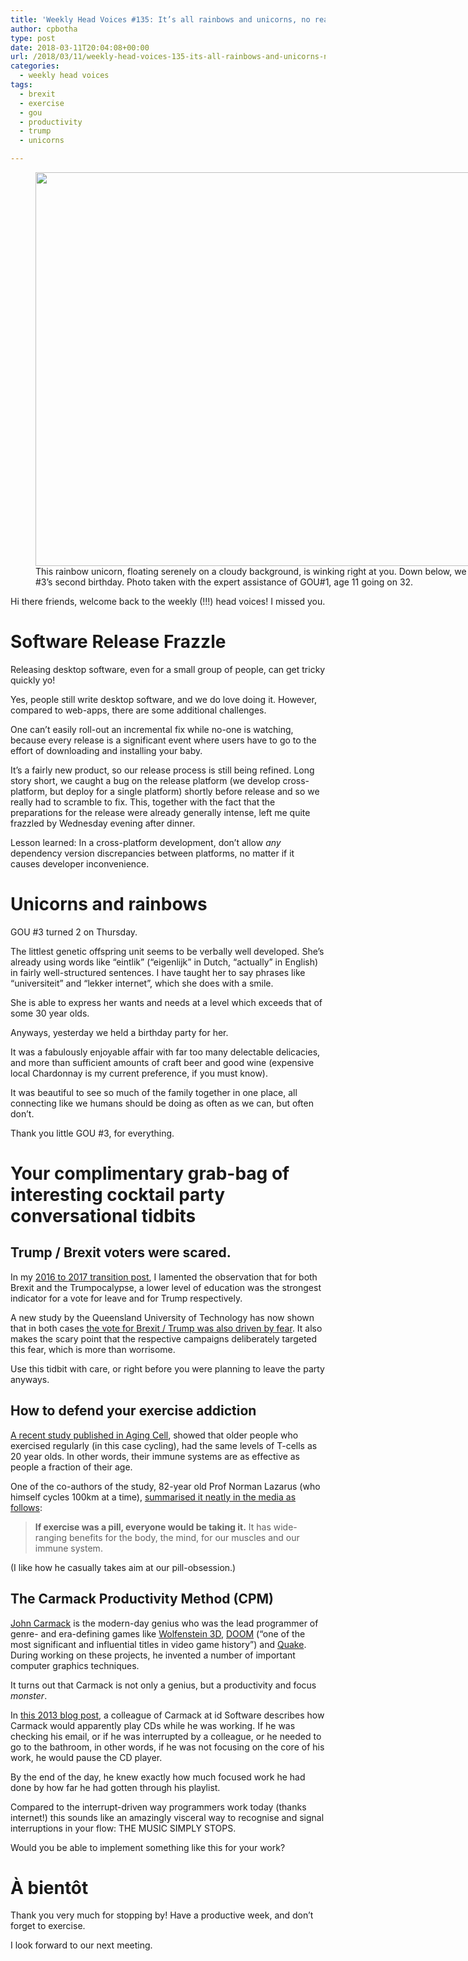 ```yaml
---
title: 'Weekly Head Voices #135: It’s all rainbows and unicorns, no really!'
author: cpbotha
type: post
date: 2018-03-11T20:04:08+00:00
url: /2018/03/11/weekly-head-voices-135-its-all-rainbows-and-unicorns-no-really/
categories:
  - weekly head voices
tags:
  - brexit
  - exercise
  - gou
  - productivity
  - trump
  - unicorns

---
```

<figure id="attachment_3092" aria-describedby="caption-attachment-3092" style="width: 840px" class="wp-caption alignnone"><a href="https://cpbotha.net/wp-content/uploads/2018/03/rainbow\_unicorn\_2.jpg" data-rel="lightbox-image-0" data-rl\_title="" data-rl\_caption="" title=""><img data-attachment-id="3092" data-permalink="https://cpbotha.net/2018/03/11/weekly-head-voices-135-its-all-rainbows-and-unicorns-no-really/rainbow_unicorn_2/" data-orig-file="https://cpbotha.net/wp-content/uploads/2018/03/rainbow_unicorn_2.jpg" data-orig-size="4000,3000" data-comments-opened="1" data-image-meta="{&quot;aperture&quot;:&quot;4&quot;,&quot;credit&quot;:&quot;&quot;,&quot;camera&quot;:&quot;Canon PowerShot SX260 HS&quot;,&quot;caption&quot;:&quot;&quot;,&quot;created_timestamp&quot;:&quot;1520763102&quot;,&quot;copyright&quot;:&quot;&quot;,&quot;focal_length&quot;:&quot;7.495&quot;,&quot;iso&quot;:&quot;100&quot;,&quot;shutter_speed&quot;:&quot;0.00125&quot;,&quot;title&quot;:&quot;&quot;,&quot;orientation&quot;:&quot;1&quot;}" data-image-title="rainbow_unicorn_2" data-image-description="" data-medium-file="https://cpbotha.net/wp-content/uploads/2018/03/rainbow_unicorn_2-300x225.jpg" data-large-file="https://cpbotha.net/wp-content/uploads/2018/03/rainbow_unicorn_2-1024x768.jpg" class="wp-image-3092 size-large" src="https://cpbotha.net/wp-content/uploads/2018/03/rainbow_unicorn_2-1024x768.jpg" alt="" width="840" height="630" srcset="https://cpbotha.net/wp-content/uploads/2018/03/rainbow_unicorn_2-1024x768.jpg 1024w, https://cpbotha.net/wp-content/uploads/2018/03/rainbow_unicorn_2-300x225.jpg 300w, https://cpbotha.net/wp-content/uploads/2018/03/rainbow_unicorn_2-768x576.jpg 768w, https://cpbotha.net/wp-content/uploads/2018/03/rainbow_unicorn_2-1200x900.jpg 1200w" sizes="(max-width: 709px) 85vw, (max-width: 909px) 67vw, (max-width: 1362px) 62vw, 840px" /></a><figcaption id="caption-attachment-3092" class="wp-caption-text">This rainbow unicorn, floating serenely on a cloudy background, is winking right at you. Down below, we are celebrating GOU #3&#8217;s second birthday. Photo taken with the expert assistance of GOU#1, age 11 going on 32.</figcaption></figure> 

Hi there friends, welcome back to the weekly (!!!) head voices! I missed you.

# Software Release Frazzle

Releasing desktop software, even for a small group of people, can get tricky quickly yo!

Yes, people still write desktop software, and we do love doing it. However, compared to web-apps, there are some additional challenges.

One can&#8217;t easily roll-out an incremental fix while no-one is watching, because every release is a significant event where users have to go to the effort of downloading and installing your baby.

It&#8217;s a fairly new product, so our release process is still being refined. Long story short, we caught a bug on the release platform (we develop cross-platform, but deploy for a single platform) shortly before release and so we really had to scramble to fix. This, together with the fact that the preparations for the release were already generally intense, left me quite frazzled by Wednesday evening after dinner.

Lesson learned: In a cross-platform development, don&#8217;t allow _any_ dependency version discrepancies between platforms, no matter if it causes developer inconvenience.

# Unicorns and rainbows

GOU #3 turned 2 on Thursday.

The littlest genetic offspring unit seems to be verbally well developed. She&#8217;s already using words like &#8220;eintlik&#8221; (&#8220;eigenlijk&#8221; in Dutch, &#8220;actually&#8221; in English) in fairly well-structured sentences. I have taught her to say phrases like &#8220;universiteit&#8221; and &#8220;lekker internet&#8221;, which she does with a smile.

She is able to express her wants and needs at a level which exceeds that of some 30 year olds.

Anyways, yesterday we held a birthday party for her.

It was a fabulously enjoyable affair with far too many delectable delicacies, and more than sufficient amounts of craft beer and good wine (expensive local Chardonnay is my current preference, if you must know).

It was beautiful to see so much of the family together in one place, all connecting like we humans should be doing as often as we can, but often don&#8217;t.

Thank you little GOU #3, for everything.

# Your complimentary grab-bag of interesting cocktail party conversational tidbits

## Trump / Brexit voters were scared.

In my [2016 to 2017 transition post][1], I lamented the observation that for both Brexit and the Trumpocalypse, a lower level of education was the strongest indicator for a vote for leave and for Trump respectively.

A new study by the Queensland University of Technology has now shown that in both cases [the vote for Brexit / Trump was also driven by fear][2]. It also makes the scary point that the respective campaigns deliberately targeted this fear, which is more than worrisome.

Use this tidbit with care, or right before you were planning to leave the party anyways.

## How to defend your exercise addiction

[A recent study published in Aging Cell][3], showed that older people who exercised regularly (in this case cycling), had the same levels of T-cells as 20 year olds. In other words, their immune systems are as effective as people a fraction of their age.

One of the co-authors of the study, 82-year old Prof Norman Lazarus (who himself cycles 100km at a time), [summarised it neatly in the media as follows][4]:

> **If exercise was a pill, everyone would be taking it.** It has wide-ranging benefits for the body, the mind, for our muscles and our immune system.

(I like how he casually takes aim at our pill-obsession.)

## The Carmack Productivity Method (CPM)

[John Carmack][5] is the modern-day genius who was the lead programmer of genre- and era-defining games like [Wolfenstein 3D][6], [DOOM][7] (&#8220;one of the most significant and influential titles in video game history&#8221;) and [Quake][8]. During working on these projects, he invented a number of important computer graphics techniques.

It turns out that Carmack is not only a genius, but a productivity and focus _monster_.

In [this 2013 blog post][9], a colleague of Carmack at id Software describes how Carmack would apparently play CDs while he was working. If he was checking his email, or if he was interrupted by a colleague, or he needed to go to the bathroom, in other words, if he was not focusing on the core of his work, he would pause the CD player.

By the end of the day, he knew exactly how much focused work he had done by how far he had gotten through his playlist.

Compared to the interrupt-driven way programmers work today (thanks internet!) this sounds like an amazingly visceral way to recognise and signal interruptions in your flow: THE MUSIC SIMPLY STOPS.

Would you be able to implement something like this for your work?

# À bientôt

Thank you very much for stopping by! Have a productive week, and don&#8217;t forget to exercise.

I look forward to our next meeting.

 [1]: /2017/01/05/the-2016-to-2017-transition-post/#the-bad-with-a-hopefully-slightly-positive-outlook-at-the-end
 [2]: https://www.eurekalert.org/pub_releases/2018-03/quot-2be030818.php
 [3]: http://onlinelibrary.wiley.com/doi/10.1111/acel.12750/full
 [4]: http://www.bbc.com/news/health-43308729
 [5]: https://en.wikipedia.org/wiki/John_Carmack
 [6]: https://en.wikipedia.org/wiki/Wolfenstein_3D
 [7]: https://en.wikipedia.org/wiki/Doom_(1993_video_game)
 [8]: https://en.wikipedia.org/wiki/Quake_(video_game)
 [9]: http://bookofhook.blogspot.co.za/2013/03/smart-guy-productivity-pitfalls.html